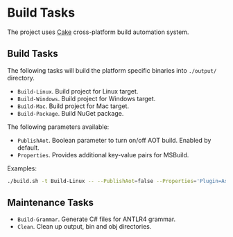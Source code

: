 # Build Tasks

The project uses [Cake](https://cakebuild.net) cross-platform build automation system.

## Build Tasks

The following tasks will build the platform specific binaries into `./output/` directory.

- `Build-Linux`. Build project for Linux target.
- `Build-Windows`. Build project for Windows target.
- `Build-Mac`. Build project for Mac target.
- `Build-Package`. Build NuGet package.

The following parameters available:

- `PublishAot`. Boolean parameter to turn on/off AOT build. Enabled by default.
- `Properties`. Provides additional key-value pairs for MSBuild.

Examples:

```bash
./build.sh -t Build-Linux -- --PublishAot=false --Properties='Plugin=Assembly'
```

## Maintenance Tasks

- `Build-Grammar`. Generate C# files for ANTLR4 grammar.
- `Clean`. Clean up output, bin and obj directories.
